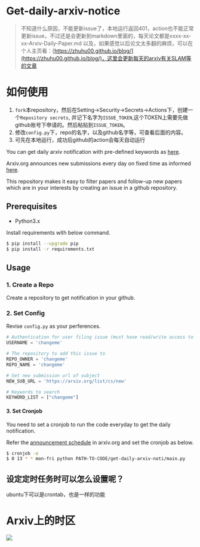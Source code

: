 # Get-daily-arxiv-notice

> 不知道什么原因，不能更新issue了，本地运行返回401，action也不能正常更新issue，不过还是会更新到markdown里面的，每天论文都是xxxx-xx-xx-Arxiv-Daily-Paper.md
> 以及，如果感觉以后论文太多翻的麻烦，可以在个人主页看：[https://zhuhu00.github.io/blog/](https://zhuhu00.github.io/blog/)，这里会更新每天的arxiv有关SLAM等的文章

# 如何使用
1. `fork`本repository，然后在Setting->Security->Secrets->Actions下，创建一个`Repository secrets`, 并记下名字为`ISSUE_TOKEN`,这个TOKEN上需要先做github账号下申请的。然后粘贴到`ISSUE_TOKEN`。
2. 修改`config.py`下，repo的名字，以及github名字等，可查看后面的内容。
3. 可先在本地运行，成功后github的action会每天自动运行

You can get daily arxiv notification with pre-defined keywords as [here](https://github.com/zhuhu00/arxiv-daily-notice/issues).

Arxiv.org announces new submissions every day on fixed time as informed [here](https://arxiv.org/help/submit).

This repository makes it easy to filter papers and follow-up new papers which are in your interests by creating an issue in a github repository.


## Prerequisites

- Python3.x

Install requirements with below command.

```bash
$ pip install --upgrade pip
$ pip install -r requirements.txt
```

## Usage

### 1. Create a Repo

Create a repository to get notification in your github.

### 2. Set Config

Revise `config.py` as your perferences.

```python
# Authentication for user filing issue (must have read/write access to repository to add issue to)
USERNAME = 'changeme'

# The repository to add this issue to
REPO_OWNER = 'changeme'
REPO_NAME = 'changeme'

# Set new submission url of subject
NEW_SUB_URL = 'https://arxiv.org/list/cs/new'

# Keywords to search
KEYWORD_LIST = ["changeme"]
```

#### 3. Set Cronjob

You need to set a cronjob to run the code everyday to get the daily notification.

Refer the [announcement schedule](https://arxiv.org/help/submit) in arxiv.org and set the cronjob as below.

```bash
$ cronjob -e
$ 0 13 * * mon-fri python PATH-TO-CODE/get-daily-arxiv-noti/main.py
```

## 设定定时任务时可以怎么设置呢？

ubuntu下可以是crontab，也是一样的功能

# Arxiv上的时区

![](https://gitee.com/zhuhu00/img/raw/master/2021-10/20210606092857.png)
